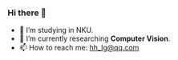 ### Hi there 👋

<!--
**HH-LG/HH-LG** is a ✨ _special_ ✨ repository because its `README.md` (this file) appears on your GitHub profile.

Here are some ideas to get you started:

- 🔭 I’m currently working on ...
- 🌱 I’m currently learning in NKU
- 👯 I’m looking to collaborate on ...
- 🤔 I’m looking for help with ...
- 💬 Ask me about things matters.
- 📫 How to reach me: hh_lg@qq.com
- 😄 Pronouns: ...
- ⚡ Fun fact: So many clones make you a human cloning. Learn by *YOURSELF*.
-->

- 🌱 I’m studying in NKU.
- 🔭 I’m currently researching **Computer Vision**.
- 📫 How to reach me: hh_lg@qq.com
